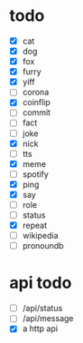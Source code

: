 # todo

- [x] cat
- [x] dog
- [x] fox
- [x] furry
- [x] yiff
- [ ] corona
- [x] coinflip
- [ ] commit
- [ ] fact
- [ ] joke
- [x] nick
- [ ] tts
- [x] meme
- [ ] spotify
- [x] ping
- [x] say
- [ ] role
- [ ] status
- [x] repeat
- [ ] wikipedia
- [ ] pronoundb

# api todo

- [ ] /api/status
- [ ] /api/message
- [x] a http api
